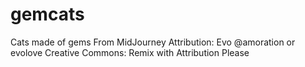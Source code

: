 # gemcats
Cats made of gems
From MidJourney
Attribution: Evo @amoration  or evolove
Creative Commons: Remix with Attribution Please

